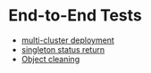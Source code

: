 # End-to-End Tests

- [multi-cluster deployment](multi-cluster-deployment)
- [singleton status return](singleton-status)
- [Object cleaning](object-fields-filtering)
